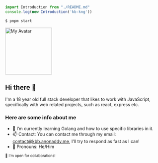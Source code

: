 ~~~ js
import Introduction from "./README.md"
console.log(new Introduction('kb-kng'))
~~~
~~~ cmd
$ pnpm start
~~~
  
<img alt="My Avatar" src="https://avatars.githubusercontent.com/u/47297843" width="150"/>  
<h2>Hi there 👋</h2>

<span>I'm a 18 year old full stack developer that likes to work with JavaScript, specifically with web related projects, such as react, express etc.</span>
<h3>Here are some info about me</h3>

<ul>
  <li>🌱 I’m currently learning Golang and how to use specific libraries in it.</li>
  <li>📫 Contact: You can contact me through my email: <a href="mailto:contact@kbb.anonaddy.me">contact@kbb.anonaddy.me</a>, I'll try to respond as fast as I can!</li>
  <li>👦 Pronouns: He/Him</li>
</ul>
<sub>🤝 I'm open for collaborations!</sub>  
